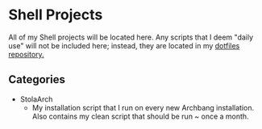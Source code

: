 # Shell Projects

All of my Shell projects will be located here. Any scripts that I deem "daily
use" will not be included here; instead, they are located in my [dotfiles
repository.](https://github.com/stoladev/dotfiles)

## Categories

- StolaArch
    - My installation script that I run on every new Archbang installation.
      Also contains my clean script that should be run ~ once a month.
